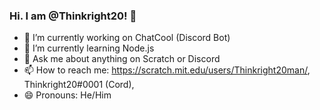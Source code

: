 ### Hi. I am @Thinkright20! 👋

- 🔭 I’m currently working on ChatCool (Discord Bot)
- 🌱 I’m currently learning Node.js
- 💬 Ask me about anything on Scratch or Discord
- 📫 How to reach me: https://scratch.mit.edu/users/Thinkright20man/, Thinkright20#0001 (Cord), 
- 😄 Pronouns: He/Him
